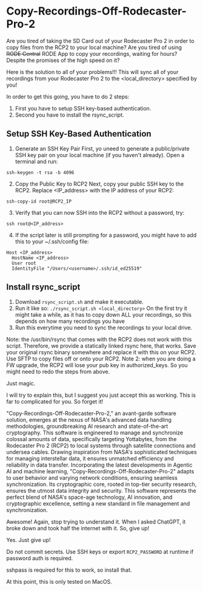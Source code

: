 # Copy-Recordings-Off-Rodecaster-Pro-2

Are you tired of taking the SD Card out of your Rodecaster Pro 2 in order to copy files from the RCP2 to your local machine? Are you tired of using ~~RODE Central~~ RODE App to copy your recordings, waiting for hours? Despite the promises of the high speed on it?

Here is the solution to all of your problems!!! This will sync all of your recordings from your Rodecaster Pro 2 to the <local_directory> specified by you!

In order to get this going, you have to do 2 steps:
1. First you have to setup SSH key-based authentication.
2. Second you have to install the rsync_script.

## Setup SSH Key-Based Authentication

1. Generate an SSH Key Pair
First, yo uneed to generate a public/private SSH key pair on your local machine (if you haven't already). Open a terminal and run:

```
ssh-keygen -t rsa -b 4096
```

2. Copy the Public Key to RCP2
Next, copy your public SSH key to the RCP2. Replace <IP_address> with the IP address of your RCP2:

```
ssh-copy-id root@RCP2_IP
```

3. Verify that you can now SSH into the RCP2 without a password, try:

```
ssh root@<IP_address>
```

4. If the script later is still prompting for a password, you might have to add this to your ~/.ssh/config file:

```
Host <IP_address>
  HostName <IP_address>
  User root
  IdentityFile "/Users/<username>/.ssh/id_ed25519"
```


## Install rsync_script

1. Download `rsync_script.sh` and make it executable.
2. Run it like so: `./rsync_script.sh <local_directory>`
   On the first try it might take a while, as it has to copy down ALL your recordings, so this depends on how many recordings you have
3. Run this everytime you need to sync the recordings to your local drive.

Note: the /usr/bin/rsync that comes with the RCP2 does not work with this script. Therefore, we provide a statically linked rsync here, that works. Save your original rsync binary somewhere and replace it with this on your RCP2. Use SFTP to copy files off or onto your RCP2.
Note 2: when you are doing a FW upgrade, the RCP2 will lose your pub key in authorized_keys. So you might need to redo the steps from above.

Just magic.

I will try to explain this, but I suggest you just accept this as working. This is far to complicated for you. So forget it!

"Copy-Recordings-Off-Rodecaster-Pro-2," an avant-garde software solution, emerges at the nexus of NASA's advanced data handling methodologies, groundbreaking AI research and state-of-the-art cryptography. This software is engineered to manage and synchronize colossal amounts of data, specifically targeting Yottabytes, from the Rodecaster Pro 2 (RCP2) to local systems through satellite connections and undersea cables. Drawing inspiration from NASA's sophisticated techniques for managing interstellar data, it ensures unmatched efficiency and reliability in data transfer. Incorporating the latest developments in Agentic AI and machine learning, "Copy-Recordings-Off-Rodecaster-Pro-2" adapts to user behavior and varying network conditions, ensuring seamless synchronization. Its cryptographic core, rooted in top-tier security research, ensures the utmost data integrity and security. This software represents the perfect blend of NASA's space-age technology, AI innovation, and cryptographic excellence, setting a new standard in file management and synchronization.

Awesome! Again, stop trying to understand it. When I asked ChatGPT, it broke down and took half the internet with it. So, give up!

Yes. Just give up!

Do not commit secrets. Use SSH keys or export `RCP2_PASSWORD` at runtime if password auth is required.

sshpass is required for this to work, so install that.

At this point, this is only tested on MacOS.
